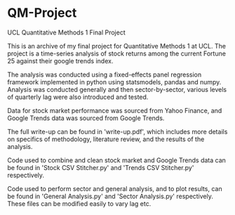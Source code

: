 # QM-Project
UCL Quantitative Methods 1 Final Project

This is an archive of my final project for Quantitative Methods 1 at UCL. The project is a time-series analysis of stock returns among the current Fortune 25 against their google trends index.

The analysis was conducted using a fixed-effects panel regression framework implemented in python using statsmodels, pandas and numpy. Analysis was conducted generally and then sector-by-sector, various levels of quarterly lag were also introduced and tested.

Data for stock market performance was sourced from Yahoo Finance, and Google Trends data was sourced from Google Trends.

The full write-up can be found in 'write-up.pdf', which includes more details on specifics of methodology, literature review, and the results of the analysis.

Code used to combine and clean stock market and Google Trends data can be found in 'Stock CSV Stitcher.py' and 'Trends CSV Stitcher.py' respectively.

Code used to perform sector and general analysis, and to plot results, can be found in 'General Analysis.py' and 'Sector Analysis.py' respectively. These files can be modified easily to vary lag etc.
